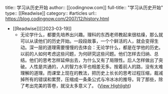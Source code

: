 title:: 学习从历史开始
author:: [[codingnow.com]]
full-title:: "学习从历史开始"
type:: [[Readwise]]
category:: #articles
url:: https://blog.codingnow.com/2007/12/history.html

- [[Readwise]][[2023-03-19]]
	- 无论学什么，都要先培养出兴趣。理科的东西老师教起来很枯燥，那么就可以从读他们的历史开始。一段段故事，一个个鲜活的人，就会变得生动。深一层的道理需要慢慢的去体会：无论学什么，都是在学他的历史。以前的人如何考虑这些问题，为何研究这些问题。他们怎样去归纳、总结。他们的思考怎样延伸出去，为什么又有了局限性。后人怎样做出了突破。人性是共通的，人的智力水平也相差无多。按着前人的路，没有太难理解的道理。而课堂上现在的教法，把历史上长长的思考过程压缩，裁减掉所有的错误和累赘，压缩成一条条公式与冷冰冰的推导。背了那些，除了考出完美的答卷，就没太多意义了。 ([View Highlight](https://read.readwise.io/read/01gvqnfkzcefs8x8ywcx2mcapw))